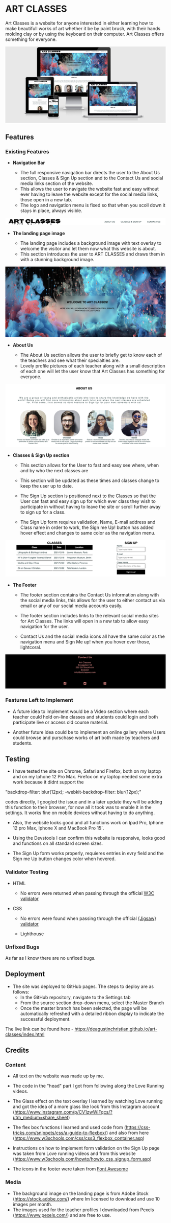 # ART CLASSES

Art Classes is a website for anyone interested in either learning how to make beautifull works of art whether it be by paint brush, with their hands molding clay or by using the keyboard on their computer. Art Classes offers something for everyone.

![Looking good on different devices](https://github.com/deagustinchristian/art-classes/blob/34d5febaba44d9e3ef095d46e5c612fdd4394e8a/assets/images/Responsive%20design.jpeg)

## Features 

### Existing Features

- __Navigation Bar__

  - The full responsive navigation bar directs the user to the About Us section, Classes & Sign Up section and to the Contact Us and social media links section of the website.
  - This allows the user to navigate the website fast and easy without ever having to leave the website except for the social media links, those open in a new tab.
  - The logo and navigation menu is fixed so that when you scoll down it stays in place, always visible.

![Nav Bar](https://github.com/deagustinchristian/art-classes/blob/f61a8e2c163d60a2e39bd1f44e431d63e61a1cfd/assets/images/Nav%20bar%20ART%20CLASSES.jpeg)

- __The landing page image__

  - The landing page includes a background image with text overlay to welcome the visitor and let them now what this website is about.
  - This section introduces the user to ART CLASSES and draws them in with a stunning background image.

![Landing Page](https://github.com/deagustinchristian/art-classes/blob/176f1e6faab727d74b860d1fca00d7083f8e0b0b/assets/images/Art%20classes%20landing%20page.jpeg)

- __About Us__

  - The About Us section allows the user to briefly get to know each of the teachers and see what their specialties are. 
  - Lovely profile pictures of each teacher along with a small description of each one will let the user know that Art Classes has something for everyone. 

![About Us](https://github.com/deagustinchristian/art-classes/blob/176f1e6faab727d74b860d1fca00d7083f8e0b0b/assets/images/About%20Us.jpeg)

- __Classes & Sign Up section__

  - This section allows for the User to fast and easy see where, when and by who the next classes are 
  
  - This section will be updated as these times and classes change to keep the user up to date.
  
  - The Sign Up section is positioned next to the Classes so that the User can fast and easy sign up for which ever class they wish to participate in without having to leave the site or scroll further away to sign up for a class.
  
  - The Sign Up form requires validation, Name, E-mail address and Class name in order to work, the Sign me Up! button has added hover effect and changes to same color as the navigation menu. 

![Classes & Sign Up](https://github.com/deagustinchristian/art-classes/blob/176f1e6faab727d74b860d1fca00d7083f8e0b0b/assets/images/Classes&signup.jpeg)

- __The Footer__ 

  - The footer section contains the Contact Us information along with the social media links, this allows for the user to either contact us via email or any of our social media accounts easily.
  
  - The footer section includes links to the relevant social media sites for Art Classes. The links will open in a new tab to allow easy navigation for the user. 
  
  - Contact Us and the social media icons all have the same color as the navigation menu and Sign Me up! when you hover over those, lightcoral.


![Footer](https://github.com/deagustinchristian/art-classes/blob/103ae5eeed579cc45958d5e890edf0c0be3a1c86/assets/images/footer.jpeg)



### Features Left to Implement

- A future idea to implement would be a Video section where each teacher could hold on-line classes and students could login and both participate live or access old course material.

- Another future idea could be to implement an online gallery where Users could browse and purschase works of art both made by teachers and students.

## Testing 

- I have tested the site on Chrome, Safari and Firefox, both on my laptop and on my Iphone 12 Pro Max. Firefox on my laptop needed some extra work because it didnt support the

"backdrop-filter: blur(12px);
-webkit-backdrop-filter: blur(12px);"

codes directly, I googled the issue and in a later update they will be adding this function to their browser, for now all it took was to enable it in the settings. It works fine on mobile devices without having to do anything.

- Also, the website looks good and all functions work on Ipad Pro, Iphone 12 pro Max, Iphone X and MacBook Pro 15´.

- Using the Devstools I can confirm this website is responsive, looks good and functions on all standard screen sizes.

- The Sign Up form works properly, requieres entries in evry field and the Sign me Up button changes color when hovered.


### Validator Testing 

- HTML
  - No errors were returned when passing through the official [W3C validator](https://validator.w3.org/nu/?doc=https%3A%2F%2Fdeagustinchristian.github.io%2Fart-classes%2F)

- CSS
  - No errors were found when passing through the official [(Jigsaw) validator](https://jigsaw.w3.org/css-validator/validator?uri=https%3A%2F%2Fdeagustinchristian.github.io%2Fart-classes%2F&profile=css3svg&usermedium=all&warning=1&vextwarning=&lang=en)

  - Lighthouse

### Unfixed Bugs

As far as I know there are no unfixed bugs. 

## Deployment
 
- The site was deployed to GitHub pages. The steps to deploy are as follows: 
  - In the GitHub repository, navigate to the Settings tab 
  - From the source section drop-down menu, select the Master Branch
  - Once the master branch has been selected, the page will be automatically refreshed with a detailed ribbon display to indicate the successful deployment. 

The live link can be found here - https://deagustinchristian.github.io/art-classes/index.html 


## Credits 


### Content 

- All text on the website was made up by me.
- The code in the "head" part I got from following along the Love Running videos.
- The Glass effect on the text overlay I learned by watching Love running and got the idea of a more glass like look from this Instagram account (https://www.instagram.com/p/CV1zwWlFqcs/?utm_medium=share_sheet) 

-  The flex box functions I learned and used code from (https://css-tricks.com/snippets/css/a-guide-to-flexbox/) and also from here (https://www.w3schools.com/css/css3_flexbox_container.asp)

- Instructions on how to implement form validation on the Sign Up page was taken from Love running videos and from this website (https://www.w3schools.com/howto/howto_css_signup_form.asp)

- The icons in the footer were taken from [Font Awesome](https://fontawesome.com/)

### Media

- The background image on the landing page is from Adobe Stock (https://stock.adobe.com/) where Im licensed to download and use 10 images per month.
- The images used for the teacher profiles I downloaded from Pexels (https://www.pexels.com/) and are free to use.
